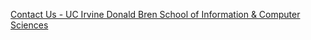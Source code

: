 [Contact Us - UC Irvine Donald Bren School of Information & Computer Sciences](https://qi.tc/qi/118344)
